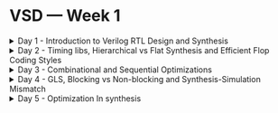 # VSD — Week 1
<details>
  <summary>Day 1 - Introduction to Verilog RTL Design and Synthesis</summary>


## RTL Simulation

RTL (Register Transfer Level) design verification is performed through simulation to ensure the design meets specifications. The simulator monitors input signal changes and re-evaluates outputs whenever changes are detected.

**Key Tool:** Iverilog - An open-source Verilog simulator used for design verification.

## Design and Testbench

### Design
- Contains Verilog code that implements the required specifications
- Includes primary inputs and outputs
- Represents the actual hardware functionality

### Testbench
- Setup for applying stimulus to verify the design
- Acts as a stimulus generator
- Contains logic to drive inputs to the design under test
- Monitors and verifies design outputs
- Bidirectional relationship: testbench outputs feed design inputs, design outputs feed back to testbench

## Iverilog Design Flow

The simulation flow follows these steps:

1. **Input Files:** Design file (`.v`) and testbench file (`.v`)
2. **Compilation:** Use iverilog to compile both files
3. **Simulation:** Execute the compiled output to generate waveform data
4. **Visualization:** View results using GTKWave

### Commands:
```bash
# Compile design and testbench
iverilog input_design_file.v input_test_bench_file.v

# Execute simulation
./a.out

# View waveforms (generates input_test_bench_file.vcd)
gtkwave input_test_bench_file.vcd
```

**VCD File:** Value Change Dump file containing signal transitions over time for waveform analysis.

## Logic Synthesis

### Overview
Logic synthesis transforms RTL (behavioral) code into gate-level netlist representation. This process converts high-level Verilog descriptions into actual hardware gates that can be implemented.

**Key Tool:** Yosys - Open-source synthesis tool

### Synthesis Process
1. **Input:** RTL design + Liberty file (.lib)
2. **Process:** Synthesis tool maps RTL to available gates
3. **Output:** Gate-level netlist

### Verification
The synthesized netlist must be functionally equivalent to the original RTL:
- Same testbench can verify both RTL and netlist
- Same primary inputs and outputs
- Identical simulation results (VCD files should match)

## Liberty Files (.lib)

Liberty files contain characterization data for standard cell libraries:

- **Content:** Logical modules (AND, OR, NOT, etc.)
- **Variations:** Multiple drive strengths (slow, medium, fast)
- **Configurations:** Different input counts (2-input, 3-input, 4-input gates)
- **Purpose:** Provides timing, power, and area information for synthesis optimization

## Timing Considerations

### Setup Time Constraint
For proper sequential circuit operation:

```
T_clk > T_cq_A + T_combi + T_setup_B
```

Where:
- `T_clk`: Clock period
- `T_cq_A`: Clock-to-Q delay of source flip-flop
- `T_combi`: Combinational logic delay
- `T_setup_B`: Setup time of destination flip-flop

### Maximum Frequency
```
f_max = 1/T_clk
```

### Cell Selection Strategy

**Fast Cells:**
- Reduce combinational delays
- Help meet setup time requirements
- Higher power consumption and area

**Slow Cells:**
- Provide necessary delays for hold time requirements
- Prevent race conditions
- Lower power and area

**Optimization Goal:** Balance speed, power, and area requirements by selecting appropriate cell variants.

## Synthesis with Yosys

### Basic Yosys Commands

| Command | Purpose |
|---------|---------|
| `read_verilog` | Load Verilog design files |
| `read_liberty` | Load standard cell library files |
| `write_verilog` | Generate synthesized netlist |

### Synthesis Flow Example

```tcl
# Read design file
yosys> read_verilog good_mux.v

# Read liberty file
yosys> read_liberty -lib /home/chippy/.volare/volare/sky130/versions/0fe599b2afb6708d281543108caf8310912f54af/sky130B/libs.ref/sky130_fd_sc_hd/lib/sky130_fd_sc_hd__tt_025C_1v80.lib

# Synthesize design (specify top module)
yosys> synth -top good_mux

# Technology mapping using ABC
yosys> abc -liberty /home/chippy/.volare/volare/sky130/versions/0fe599b2afb6708d281543108caf8310912f54af/sky130B/libs.ref/sky130_fd_sc_hd/lib/sky130_fd_sc_hd__tt_025C_1v80.lib

# Display synthesized netlist
yosys> show

# Write netlist file
yosys> write_verilog netlist.v
```

### Key Points
- The same testbench verifies both RTL and synthesized netlist
- Netlist represents the true gate-level implementation
- ABC command performs technology mapping to standard cells
- The liberty file used is the Sky130 PDK standard cell library at typical corner (tt_025C_1v80)

## Workshop Tools Summary

- **Iverilog:** Simulation and verification
- **GTKWave:** Waveform visualization
- **Yosys:** Logic synthesis
- **Sky130 PDK:** Process design kit with standard cell libraries
</details> <details> <summary>Day 2 - Timing libs, Hierarchical vs Flat Synthesis and Efficient Flop Coding Styles</summary>

## PVT in Liberty Files

**PVT** stands for **Process, Voltage, and Temperature**. These three factors determine how silicon chips behave in real-world conditions:

- **Process**: Variations in manufacturing (like doping, lithography) cause each chip to behave slightly differently
- **Voltage**: Chips may be run at different supply voltages, affecting speed and power
- **Temperature**: Performance and leakage change with temperature

A typical liberty file name, like `sky130_fd_sc_hd__tt_025C_1v80.lib`, encodes these conditions:
- `tt` = typical process
- `025C` = 25°C
- `1v80` = 1.80V supply

This file contains detailed parameters for each cell (like AND, OR, etc.) under these conditions: leakage power, current, rise/fall times, slew rates, and more. Each cell may have several variants (e.g., `and1`, `and2`) with different drive strengths and areas. Larger area usually means higher speed and more leakage.

## Cell Variants and Area

- **Multiple cells** for the same logic function (e.g., `and1`, `and2`) differ mainly in transistor sizing
- **Larger cells**: Faster, but use more area and power
- **Smaller cells**: Slower, but save area and power

## Hierarchical Synthesis

**Stacking PMOS** transistors increases resistance and slows down the circuit. Synthesis tools prefer using NAND gates (which have parallel PMOS) over NOR gates (which have stacked PMOS) for efficiency.

By default, `write_verilog` in Yosys preserves the module hierarchy. To flatten the design into a single module, use:

```tcl
yosys> flatten
```

**Submodule-level synthesis** is useful when you have multiple instances of the same module or want to break down a large design for easier synthesis and optimization:

```tcl
yosys> synth -top <sub_module_name>
```

## Flip-Flop Reset Strategies

- **Asynchronous reset**: Flip-flop resets immediately when the reset signal changes, regardless of the clock
- **Synchronous reset**: Flip-flop resets only on the clock edge, making timing analysis easier

## Yosys Flow for Sequential Logic

After synthesis, map flip-flops to library cells using your specific liberty file:

```tcl
yosys> dfflibmap -liberty /home/chippy/.volare/volare/sky130/versions/0fe599b2afb6708d281543108caf8310912f54af/sky130B/libs.ref/sky130_fd_sc_hd/lib/sky130_fd_sc_hd__tt_025C_1v80.lib
```

## Optimization Techniques

- The synthesizer tries to minimize the number of gates and optimize for area, speed, and power
- For example, multiplying by 2 is implemented as a left shift, not a full multiplier
- If the synthesis does not use library cells, the `abc` command will not generate a mapped netlist. In that case, use `show` to view the netlist directly

## Common Yosys Commands

| Command | Purpose |
|---------|---------|
| `read_verilog <file.v>` | Read Verilog source |
| `read_liberty -lib <libfile.lib>` | Read liberty file |
| `synth -top <module>` | Synthesize top module |
| `flatten` | Remove hierarchy |
| `dfflibmap -liberty <libfile.lib>` | Map flip-flops to library |
| `abc -liberty <libfile.lib>` | Technology mapping |
| `write_verilog <out.v>` | Write synthesized netlist |
| `show` | View netlist |

</details> <details> <summary>Day 3 - Combinational and Sequential Optimizations</summary>

  ## Combinational Optimization

1. **Constant propagation**
2. **Boolean simplification** using K‑maps or Quine–McCluskey

---

## Sequential Logic Optimization

**Basic:**

* Sequential constant propagation

**Advanced:**

* State optimization
* Retiming

**Example:** If D=0 in a DFF, then Q will never be 1. The 0 propagates down the circuit so the DFF can be completely removed, reducing gates and flip‑flops. If `set` (async) is connected, optimization is not possible because Q is sync and set is async. Optimization happens only when output is constant.

**Advanced:**

* State optimization: remove unused states.
* Cloning: reduce delay by duplicating registers closer to loads.
* Retiming: push delay from one circuit to another to reduce t_max and increase clock speed.

---

## LAB

### Combinational

1. **opt_check.v** simplified to `y = ab`.

   * `opt_clean -purge` is used for optimizations.
   * ![img1](https://github.com/user-attachments/assets/176b1a70-c7b2-4d6f-be47-ae456d24cee7)

2. **opt_check2.v** — we get AND–OR gate.

   * ![img2](https://github.com/user-attachments/assets/53a81129-1ee2-4f7b-8c92-b6a5979022c3)

3. **opt_check3.v** — expected: `y = abc`

   * ![img3](https://github.com/user-attachments/assets/d744e502-e8cb-4836-bf2b-a98b101c650e)

4. Example 4

   * ![img4](https://github.com/user-attachments/assets/12263af4-bac6-4ead-b0b8-28c077a7a190)

5. **multiple_module_opt.v**

   * ![img5](https://github.com/user-attachments/assets/dcd680a4-810f-4d9a-91cb-c2cd575577d7)

6. Example 6

   * ![img6](https://github.com/user-attachments/assets/3ad075a5-f107-4cbc-a6c5-1f902b94b88c)

---

### Sequential

1. **Dff-const1** — `d=1`, `rst=1` → Q stays 0; after `rst=0` Q becomes 1 → no optimization.

   * ![img7](https://github.com/user-attachments/assets/64f65a86-eaa1-46ec-a74e-333cc1a69de1)
   * ![img8](https://github.com/user-attachments/assets/206a9eb8-2000-4b6b-ab75-f24e243b9647)

2. **Dff-const2** — `d=1`, `rst(set)=1` → Q=1; after `rst(set)=0` Q stays 1 → optimized.

   * ![img9](https://github.com/user-attachments/assets/9b7fafd0-6b59-436d-a344-171c8025f99e)
   * ![img10](https://github.com/user-attachments/assets/4d4b8334-09a2-4e5b-9fbb-8dd6a85fd8f2)

3. **Dff-const3** — neither ff1 nor ff2 can be optimized.

   * ![img11](https://github.com/user-attachments/assets/e032df7b-63a2-430f-9cb3-b74b7a17de66)

4. **Dff-const4** - Optimization Ocourrs
  * ![img12](https://github.com/user-attachments/assets/0bb5b8d9-c867-4d68-9781-4d4de9894f75)
  * ![img13](https://github.com/user-attachments/assets/da627113-e455-4d37-82a1-b8ce01a3e262)

5. **Dff-const5** - q change so no optimization
  * ![img14](https://github.com/user-attachments/assets/7a0c916d-5b84-46e4-baf0-1b645086cb9f)
  * ![img15](https://github.com/user-attachments/assets/8988f37d-add7-4a8a-8171-7aa3d0dff0f6)

## Unused Output Optimization 

1. **UpCounter (3bit)**
   we are only usinf the q[0] the other outputs are unused thus they neednot be present in the design.q=count[0] -> depend on msb only.
   In q=count[2:0]==3'b100 depend on all the bits.
   In case 1 the bit is toggled in all cycle.-> one flop is enough which we see in the synthesis report. the dff output is take and fed back into the d which toggles it evervy cycle.
   Any LOGIC that doesnt used all the outputs is OPTIMIZED.
   In case 2 three flop is needed which we see in the synthesis report. So the Output is not Optimized.

</details> <details> <summary>Day 4 - GLS, Blocking vs Non-blocking and Synthesis-Simulation Mismatch</summary>

  ## What is GLS
  GLS - Gate level Simulation.
  When we write RTL Code we validate the code by testing it (compare with our expectation). Now we run the Testbench with Netlist as desiugn Under test. Logically Netlist is same as RTL Code. so Input and Outputs are same
  ## Why GLS
  1. **Verifly Logical corectness of design after sunthesis**
  2. **Ensure the timing of Design is Met**
## GLS Using Iverilog
The Design is now GLS Model. We need to tell Verilog about the standared cells. The rest of the flow remains the same.
The GLS Model Shud be timing aware.

## What do we do in a GLS
Design : assign y=(a&b)|c;
Netlist: and a1(m,a,b);
          or o1(Y,c,m);
The Information about what and , or is in GL Verilog Model. This can be timing aware or just functional.Having timing aware check both functionality and timing.

The Simulator simulates only when there is a change in input.

## But why validate functionality if my design works and netlist is logically same as my design?
Missing sensitivity List
Blocking vs non Blocking assignment 
Non standared verilog coding

### Missing Sensitivity list:
When doing always@(sel) is wrong as if sel is low and there is activity on i0 and these activitives cant be seen as simulator simulates only when Select changes (acts like a latch). Using always@(*) will give correct behaviour.

### Blocking and Non Blocking
  = :Blocking Statement ( execution happens in order of statement like c)
  <=  :Non Blocking Statement (execution happens in parallel) so order doesnt matter.

In a shift reg d->q0->q
#### Blocking:
  q=q0;
  q0=d;

  q0 is assigned to q .Then d is assign to q0,// works fine

q0=d;
q=q0;// by  this line q0 has value of d

So it means there is only one flop and q and q0 are shorted.
#### Non Blocking
q0<=d;
q<=q0; // order doesnt matter here either way we get the correct answer.

 ### Some caveats 
 output reg q0;
  always@*
  y=q0 & c;
  q0=a|b;

Here when entered q0 value is the old value. Then it changes . This mimcs a flop.
<hr>

 output reg q0;
  always@*
  q0=a|b;
  y=q0 & c;
// q0 is computed first and then the latest value is used so there is no flop behavior in this

BUT STILL BOTH CODES GIVE SAME OUTPUTS!!

Due to this We run GLS on the Netlist and Match our Expectation and output of the circuit.


 # LABS:
1) **MUX**
   <img width="1572" height="156" alt="image" src="https://github.com/user-attachments/assets/ec497281-598d-4592-9bfa-dae40f4a33f1" />
   <img width="608" height="218" alt="image" src="https://github.com/user-attachments/assets/310d7610-0ac6-48b5-a6a8-b53c764b113d" />

   GLS O/P
   <img width="1835" height="505" alt="image" src="https://github.com/user-attachments/assets/9ca05782-44a7-409e-92de-329298181beb" />

2) **BAD MUX**
 Activity on i1 and i0 doesnt change the output. Makes it as if its a a flop.
   <img width="1560" height="305" alt="image" src="https://github.com/user-attachments/assets/776f9b86-6c09-47ee-97de-63a916f908b9" />
  But in The GLS Synthesis the MUX Workd just fine . This is Synth-Sim mismatch
    <img width="1840" height="563" alt="image" src="https://github.com/user-attachments/assets/339c870f-fa43-4857-897c-c20cc6b076aa" />

</details> 

<details> <summary>Day 5 - Optimization In synthesis</summary>

  ## If-Else and Elif Ladder in Verilog

The `if-else` and `else if` ("elif ladder") constructs in Verilog implement conditional logic with **priority**. In hardware, these synthesize into a chain of multiplexers:

- The **first** `if` condition has the highest priority. If it is true, its block executes and the rest are skipped.
- If none of the conditions are true, the `else` (default) block executes.

**Example:**
```verilog
always @(*) begin
  if (cond1)
    y = a;
  else if (cond2)
    y = b;
  else
    y = E;
end
```

**Hardware Analogy:**
- This is like a nested multiplexer: the first true condition determines the output.
- If all conditions are false, the default value (`E`) is selected.

***

## Inferred Latches: Dangers and Prevention

**Inferred latches** occur when not all possible conditions assign a value to an output in a combinational always block. This causes the synthesis tool to create a latch (memory element) to "remember" the previous value.

**Example of Inferred Latch:**
```verilog
always @(*) begin
  if (cond1)
    y = a;
  else if (cond2)
    y = b;
  // No else: y keeps its previous value (latch inferred)
end
```

**Why is this a problem?**
- Latches can cause unpredictable behavior and are usually not intended in combinational logic.

**Best Practice:**
- Always include an `else` or `default` case to assign all outputs in every branch, unless you specifically want a latch (e.g., in counters).
- If you want to "hold" the value, use `y = y;` in the `else` block.

***

## Case Statements: Usage and Caveats

The `case` statement is used for multi-way branching, similar to a multiplexer with many inputs.

**Syntax Example:**
```verilog
always @(*) begin
  case (sel)
    2'b00: y = a;
    2'b01: y = b;
    2'b10: y = c;
    default: y = d;
  endcase
end
```

**Key Points:**
- The variable assigned in a `case` statement should be declared as `reg`.
- If not all possible values of the selector are covered and there is no `default`, inferred latches may occur.
- If you have multiple outputs, you must assign *all* outputs in *every* case branch. Otherwise, latches may still be inferred, even with a `default`.
- `case` statements do not have priority: all cases are checked in parallel, and only one should match.
- Overlapping cases are not allowed.

**Case vs. If-Else:**
- Use `if-else` for priority logic.
- Use `case` for one-hot or mutually exclusive conditions.

***

## Loops in Verilog

Verilog supports two main types of loops: for use in always blocks (behavioral) and for hardware instantiation (generate).

### Always Block For Loops
- Used inside `always` blocks for repeated assignments or calculations.
- Does **not** create hardware loops; instead, it unrolls into repeated logic.
- Useful for things like ripple adders or wide multiplexers.

**Example:**
```verilog
always @(*) begin
  for (i = 0; i < 8; i = i + 1)
    sum[i] = a[i] ^ b[i];
end
```

### Generate For Loops
- Used outside `always` blocks to instantiate multiple hardware modules or logic blocks.
- Cannot be used inside `always` blocks.
- Common for creating arrays of gates, registers, etc.

**Example:**
```verilog
genvar i;
generate
  for (i = 0; i < 4; i = i + 1) begin : and_gen
    and u_and (out[i], in1[i], in2[i]);
  end
endgenerate
```

***

## Summary Table: Best Practices

| Construct         | Best Practice                                      |
|------------------|----------------------------------------------------|
| if-else ladder   | Always include an else/default branch              |
| case statement   | Cover all cases and assign all outputs in each     |
| always for loop  | Use for repeated assignments, not hardware loops   |
| generate for     | Use for hardware instantiation, not in always      |

***
</details>

